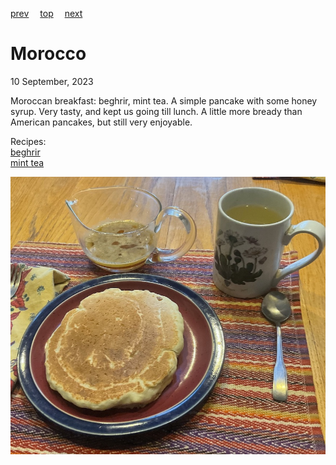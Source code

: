 [prev](montenegro.md)&emsp;
[top](../index.md)&emsp;
[next](mozambique.md)
# Morocco
<meta property="og:image" content="images/morocco.png"/>
10 September, 2023

Moroccan breakfast: beghrir, mint tea. A simple pancake with some
honey syrup. Very tasty, and kept us going till lunch. A little more
bready than American pancakes, but still very enjoyable.

Recipes:<br>
[beghrir](https://epicureandculture.com/traditional-moroccan-breakfast-foods-recipes)<br>
[mint tea](https://www.thespruceeats.com/moroccan-mint-tea-atay-bi-nana-2394947)

![breakfast](images/morocco.jpeg)
